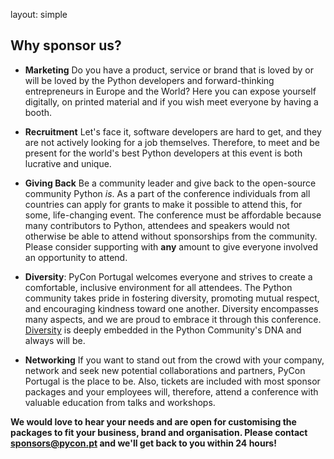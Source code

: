 layout: simple

## Why sponsor us?

* **Marketing** Do you have a product, service or brand that is loved by or will be loved by the Python developers and forward-thinking entrepreneurs in Europe and the World? Here you can expose yourself digitally, on printed material and if you wish meet everyone by having a booth.


* **Recruitment** Let's face it, software developers are hard to get, and they are not actively looking for a job themselves. Therefore, to meet and be present for the world's best Python developers at this event is both lucrative and unique.


* **Giving Back** Be a community leader and give back to the open-source community Python _is_. As a part of the conference individuals from all countries can apply for grants to make it possible to attend this, for some, life-changing event. The conference must be affordable because many contributors to Python, attendees and speakers would not otherwise be able to attend without sponsorships from the community. Please consider supporting with **any** amount to give everyone involved an opportunity to attend.


* **Diversity**: PyCon Portugal welcomes everyone and strives to create a comfortable, inclusive environment for all attendees. The Python community takes pride in fostering diversity, promoting mutual respect, and encouraging kindness toward one another. Diversity encompasses many aspects, and we are proud to embrace it through this conference. [Diversity](https://www.python.org/community/diversity/) is deeply embedded in the Python Community's DNA and always will be.


* **Networking** If you want to stand out from the crowd with your company, network and seek new potential collaborations and partners, PyCon Portugal is the place to be. Also, tickets are included with most sponsor packages and your employees will, therefore, attend a conference with valuable education from talks and workshops.


<!--

See detailed descriptions and custom opportunities in our Sponsorships Brochure:


[<center><button class="btn">Discover the Sponsorship Brochure (PDF)</button></center>](/static/docs/djc-sponsorship-brochure.pdf){:target="_blank"}

-->


**We would love to hear your needs and are open for customising the packages to fit your business, brand and organisation. Please contact [sponsors@pycon.pt](mailto:sponsors@pycon.pt) and we'll get back to you within 24 hours!**

